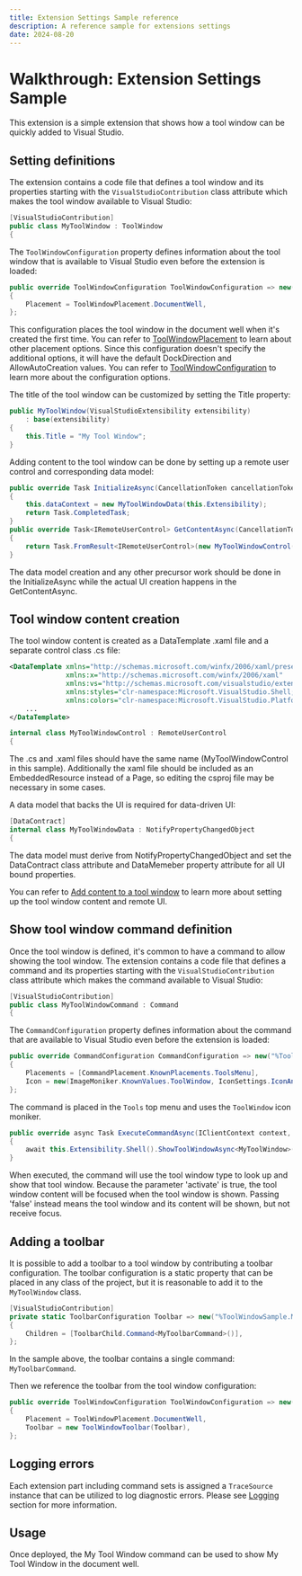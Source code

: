 ```yaml
---
title: Extension Settings Sample reference
description: A reference sample for extensions settings
date: 2024-08-20
---
```


# Walkthrough: Extension Settings Sample

This extension is a simple extension that shows how a tool window can be quickly added to Visual Studio.

## Setting definitions

The extension contains a code file that defines a tool window and its properties starting with the `VisualStudioContribution` class attribute which makes the tool window available to Visual Studio:

```csharp
[VisualStudioContribution]
public class MyToolWindow : ToolWindow
{
```

The `ToolWindowConfiguration` property defines information about the tool window that is available to Visual Studio even before the extension is loaded:

```csharp
public override ToolWindowConfiguration ToolWindowConfiguration => new()
{
    Placement = ToolWindowPlacement.DocumentWell,
};
```

This configuration places the tool window in the document well when it's created the first time. You can refer to [ToolWindowPlacement](https://learn.microsoft.com/en-us/dotnet/api/microsoft.visualstudio.extensibility.toolwindows.toolwindowplacement?view=vs-extensibility) to learn about other placement options. Since this configuration doesn't specify the additional options, it will have the default DockDirection and AllowAutoCreation values. You can refer to [ToolWindowConfiguration](https://learn.microsoft.com/en-us/visualstudio/extensibility/visualstudio.extensibility/tool-window/tool-window#toolwindow-attribute) to learn more about the configuration options.

The title of the tool window can be customized by setting the Title property:

```csharp
public MyToolWindow(VisualStudioExtensibility extensibility)
    : base(extensibility)
{
    this.Title = "My Tool Window";
}
```

Adding content to the tool window can be done by setting up a remote user control and corresponding data model:

```csharp
public override Task InitializeAsync(CancellationToken cancellationToken)
{
    this.dataContext = new MyToolWindowData(this.Extensibility);
    return Task.CompletedTask;
}
public override Task<IRemoteUserControl> GetContentAsync(CancellationToken cancellationToken)
{
    return Task.FromResult<IRemoteUserControl>(new MyToolWindowControl(this.dataContext));
}
```
The data model creation and any other precursor work should be done in the InitializeAsync while the actual UI creation happens in the GetContentAsync.

## Tool window content creation

The tool window content is created as a DataTemplate .xaml file and a separate control class .cs file:

```xml
<DataTemplate xmlns="http://schemas.microsoft.com/winfx/2006/xaml/presentation"
              xmlns:x="http://schemas.microsoft.com/winfx/2006/xaml"
              xmlns:vs="http://schemas.microsoft.com/visualstudio/extensibility/2022/xaml"
              xmlns:styles="clr-namespace:Microsoft.VisualStudio.Shell;assembly=Microsoft.VisualStudio.Shell.15.0"
              xmlns:colors="clr-namespace:Microsoft.VisualStudio.PlatformUI;assembly=Microsoft.VisualStudio.Shell.15.0">
    ...
</DataTemplate>
```

```csharp
internal class MyToolWindowControl : RemoteUserControl
{
```

The .cs and .xaml files should have the same name (MyToolWindowControl in this sample). Additionally the xaml file should be included as an EmbeddedResource instead of a Page, so editing the csproj file may be necessary in some cases.

A data model that backs the UI is required for data-driven UI:

```csharp
[DataContract]
internal class MyToolWindowData : NotifyPropertyChangedObject
{
```

The data model must derive from NotifyPropertyChangedObject and set the DataContract class attribute and DataMemeber property attribute for all UI bound properties.

You can refer to [Add content to a tool window](https://learn.microsoft.com/en-us/visualstudio/extensibility/visualstudio.extensibility/tool-window/tool-window#add-content-to-a-tool-window) to learn more about setting up the tool window content and remote UI.

## Show tool window command definition

Once the tool window is defined, it's common to have a command to allow showing the tool window. The extension contains a code file that defines a command and its properties starting with the `VisualStudioContribution` class attribute which makes the command available to Visual Studio:

```csharp
[VisualStudioContribution]
public class MyToolWindowCommand : Command
{
```

The `CommandConfiguration` property defines information about the command that are available to Visual Studio even before the extension is loaded:

```csharp
public override CommandConfiguration CommandConfiguration => new("%ToolWindowSample.MyToolWindowCommand.DisplayName%")
{
    Placements = [CommandPlacement.KnownPlacements.ToolsMenu],
    Icon = new(ImageMoniker.KnownValues.ToolWindow, IconSettings.IconAndText),
};
```

The command is placed in the `Tools` top menu and uses the `ToolWindow` icon moniker.

```csharp
public override async Task ExecuteCommandAsync(IClientContext context, CancellationToken cancellationToken)
{
    await this.Extensibility.Shell().ShowToolWindowAsync<MyToolWindow>(activate: true, cancellationToken);
}
```

When executed, the command will use the tool window type to look up and show that tool window. Because the parameter 'activate' is true, the tool window content will be focused when the tool window is shown. Passing 'false' instead means the tool window and its content will be shown, but not receive focus.

## Adding a toolbar

It is possible to add a toolbar to a tool window by contributing a toolbar configuration. The toolbar configuration is a static property that can be placed in any class of the project, but it is reasonable to add it to the `MyToolWindow` class.

```csharp
[VisualStudioContribution]
private static ToolbarConfiguration Toolbar => new("%ToolWindowSample.MyToolWindow.Toolbar.DisplayName%")
{
    Children = [ToolbarChild.Command<MyToolbarCommand>()],
};
```

In the sample above, the toolbar contains a single command: `MyToolbarCommand`.

Then we reference the toolbar from the tool window configuration:

```csharp
public override ToolWindowConfiguration ToolWindowConfiguration => new()
{
    Placement = ToolWindowPlacement.DocumentWell,
    Toolbar = new ToolWindowToolbar(Toolbar),
};
```

## Logging errors

Each extension part including command sets is assigned a `TraceSource` instance that can be utilized to log diagnostic errors. Please see [Logging](https://learn.microsoft.com/visualstudio/extensibility/visualstudio.extensibility/inside-the-sdk/logging) section for more information.

## Usage

Once deployed, the My Tool Window command can be used to show My Tool Window in the document well.